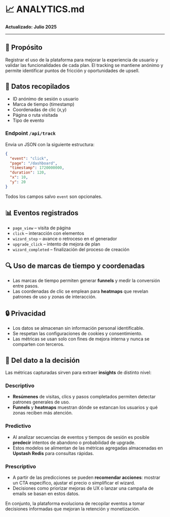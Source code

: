 # 📈 ANALYTICS.md

**Actualizado:** **Julio 2025**

---

## 🌟 Propósito

Registrar el uso de la plataforma para mejorar la experiencia de usuario y validar las funcionalidades de cada plan. El tracking se mantiene anónimo y permite identificar puntos de fricción y oportunidades de upsell.

## 📁 Datos recopilados

- ID anónimo de sesión o usuario
- Marca de tiempo (timestamp)
- Coordenadas de clic (x,y)
- Página o ruta visitada
- Tipo de evento

### Endpoint `/api/track`

Envia un JSON con la siguiente estructura:

```json
{
  "event": "click",
  "page": "/dashboard",
  "timestamp": 1720000000,
  "duration": 120,
  "x": 10,
  "y": 20
}
```

Todos los campos salvo `event` son opcionales.

## 📊 Eventos registrados

- `page_view` – visita de página
- `click` – interacción con elementos
- `wizard_step` – avance o retroceso en el generador
- `upgrade_click` – intento de mejora de plan
- `wizard_completed` – finalización del proceso de creación

## 🔍 Uso de marcas de tiempo y coordenadas

- Las marcas de tiempo permiten generar **funnels** y medir la conversión entre pasos.
- Las coordenadas de clic se emplean para **heatmaps** que revelan patrones de uso y zonas de interacción.

## 🔒 Privacidad

- Los datos se almacenan sin información personal identificable.
- Se respetan las configuraciones de cookies y consentimiento.
- Las métricas se usan solo con fines de mejora interna y nunca se comparten con terceros.

## 🧠 Del dato a la decisión

Las métricas capturadas sirven para extraer **insights** de distinto nivel:

### Descriptivo

- **Resúmenes** de visitas, clics y pasos completados permiten detectar patrones generales de uso.
- **Funnels** y **heatmaps** muestran dónde se estancan los usuarios y qué zonas reciben más atención.

### Predictivo

- Al analizar secuencias de eventos y tiempos de sesión es posible **predecir** intentos de abandono o probabilidad de upgrade.
- Estos modelos se alimentan de las métricas agregadas almacenadas en **Upstash Redis** para consultas rápidas.

### Prescriptivo

- A partir de las predicciones se pueden **recomendar acciones**: mostrar un CTA específico, ajustar el precio o simplificar el wizard.
- Decisiones como priorizar mejoras de UX o lanzar una campaña de emails se basan en estos datos.

En conjunto, la plataforma evoluciona de recopilar eventos a tomar decisiones informadas que mejoran la retención y monetización.
